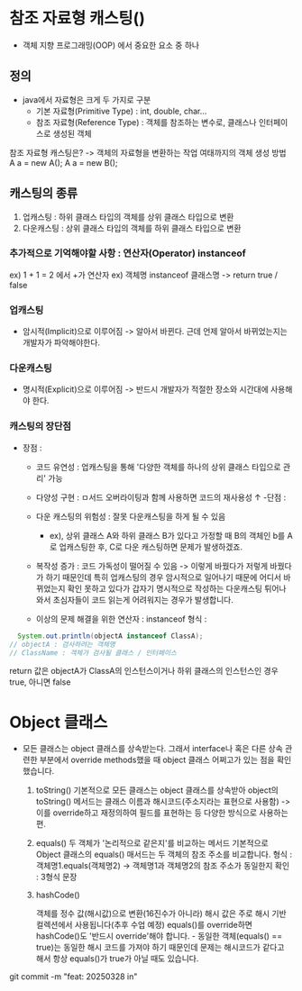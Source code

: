 # 참조 자료형 캐스팅()
- 객체 지향 프로그래밍(OOP) 에서 중요한 요소 중 하나

## 정의
- java에서 자료형은 크게 두 가지로 구분
  - 기본 자료형(Primitive Type) : int, double, char...
  - 참조 자료형(Reference Type) : 객체를 참조하는 변수로,
    클래스나 인터페이스로 생성된 객체

참조 자료형 캐스팅은? -> 객체의 자료형을 변환하는 작업
여태까지의 객체 생성 방법
A a = new A();
A a = new B();
## 캐스팅의 종류
1. 업캐스팅 : 하위 클래스 타입의 객체를 상위 클래스
   타입으로 변환
2. 다운캐스팅 : 상위 클래스 타입의 객체를 하위 클래스
   타입으로 변환

### 추가적으로 기억해야할 사항 : 연산자(Operator) instanceof
ex) 1 + 1 = 2 에서 +가 연산자
ex) 객체명 instanceof 클래스명 -> return true / false

### 업캐스팅
- 암시적(Implicit)으로 이루어짐 -> 알아서 바뀐다.
    근데 언제 알아서 바뀌었는지는 개발자가 파악해야한다.

### 다운캐스팅
- 명시적(Explicit)으로 이루어짐 -> 반드시 개발자가 적절한 장소와 
    시간대에 사용해야 한다.


### 캐스팅의 장단점
- 장점 :
  - 코드 유연성 : 업캐스팅을 통해 '다양한 객체를 하나의 상위
    클래스 타입으로 관리' 가능
  - 다양성 구현 : ㅁ서드 오버라이팅과 함께 사용하면 코드의 재사용성 ↑
-단점 : 
  - 다운 캐스팅의 위험성 : 잘못 다운캐스팅을 하게 될 수 있음
    - ex), 상위 클래스 A와 하위 클래스 B가 있다고 가정할 때
         B의 객체인 b를 A로 업캐스팅한 후, C로 다운 캐스팅하면 문제가 발생하겠죠.
  - 복작성 증가 : 코드 가독성이 떨어질 수 있음 -> 이렇게 바꿨다가 저렇게 
    바꿨다가 하기 때문인데 특히 업캐스팅의 경우 암시적으로 일어나기 때문에
    어디서 바뀌었는지 확인 못하고 있다가 갑자기 명시적으로 작성하는 다운캐스팅
    튀어나와서 초심자들이 코드 읽는게 어려워지는 경우가 발생합니다.

  - 이상의 문제 해결을 위한 연산자 : instanceof
    형식 :
```java
  System.out.println(objectA instanceof ClassA);
// objectA : 검사하려는 객체명
// ClassName : 객체가 검사될 클래스 / 인터페이스
```
return 값은 objectA가 ClassA의 인스턴스이거나 하위 클래스의 인스턴스인 경우 true, 아니면 false

# Object 클래스

- 모든 클래스는 object 클래스를 상속받는다.
    그래서 interface나 혹은 다른 상속 관련한 부분에서 override methods했을 때
    object 클래스 어쩌고가 있는 점을 확인했습니다.

    1. toString()
        기본적으로 모든 클래스는 object 클래스를 상속받아 object의
        toString() 메서드는 클래스 이름과 해시코드(주소지라는 표현으로 사용함)
        -> 이를 override하고 재정의하여 필드를 표현하는 등 다양한 방식으로 사용하는 편.
    2. equals()
        두 객체가 '논리적으로 같은지'를 비교하는 메서드
        기본적으로 Object 클래스의 equals() 매서드는 두 객체의 참조 주소를 비교합니다.
        형식 :
            객체명1.equals(객체명2)
            -> 객체명1과 객체명2의 참조 주소가 동일한지 확인 : 3형식 문장
    3. hashCode()
        
        객체를 정수 값(해시값)으로 변환(16진수가 아니라)
        해시 값은 주로 해시 기반 컬렉션에서 사용됩니다(추후 수업 예정)
        equals()를 override하면 hashCode()도 '반드시 override'해야 합니다.
            - 동일한 객체(equals() == true)는 동일한 해시 코드를 가져야 하기 때문인데
            문제는 해시코드가 같다고 해서 항상 equals()가 true가 아닐 때도 있습니다.

git commit -m "feat: 20250328 in"